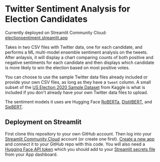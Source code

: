 # Twitter Sentiment Analysis for Election Candidates
Currently deployed on Streamlit Community Cloud: [electionsentiment.streamlit.app](https://electionsentiment.streamlit.app/)

Takes in two CSV files with Twitter data, one for each candidate, and performs a ML multi-model ensemble sentiment analysis on the tweets. After anlaysis, it will display a chart comparing counts of both positive and negative sentiments for each candidate and then displays which candidate is more likely to win the election based on most positive votes.

You can choose to use the sample Twitter data files already included or provide your own CSV files, as long as they have a `tweet` column. A small subset of the [US Election 2020 Sample Dataset](https://www.kaggle.com/datasets/manchunhui/us-election-2020-tweets/data) from Kaggle is what is included if you don't already have your own Twitter data files to upload.

The sentiment models it uses are Hugging Face [RoBERTa](https://huggingface.co/cardiffnlp/twitter-roberta-base-sentiment-latest), [DistilBERT](https://huggingface.co/docs/transformers/en/model_doc/distilbert), and [SieBERT](https://huggingface.co/siebert/sentiment-roberta-large-english).

## Deployment on Streamlit
First clone this repository to your own GitHub account. Then log into your [Streamlit Community Cloud](https://streamlit.io/cloud) account (or create one first). [Create a new app](https://share.streamlit.io/new) and connect it to your GitHub repo with this code. You will also need a [Hugging Face API token](https://huggingface.co/settings/tokens) which you should add to your [Streamlit secrets file](https://docs.streamlit.io/deploy/streamlit-community-cloud/deploy-your-app/secrets-management]) from your App dashboard.
